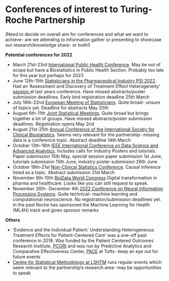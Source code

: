 # Conferences of interest to Turing-Roche Partnership

(Need to decide on overall aim for conferences and what we want to achieve- are we attending to information gather or presenting to showcase our research/knowledge share- or both!)

**Potential conferences for 2022**



* March 21st-23rd [International Public Health Conference](https://public-health.magnusconferences.com/program/scientific-sessions/biostatistics-in-public-health). May be out of scope but have a Biostatistics in Public Health Section. Probably too late for this year but perhaps for 2023
* June 12th-15th [Statisticians in the Pharmaceutical Industry PSI 2022](https://www.psiweb.org/conferences/about-the-conference). Had an ‘Assessment and Discovery of Treatment Effect Heterogeneity’ [session ](https://www.linkedin.com/pulse/assessment-discovery-treatment-effect-heterogeneity-psi-psi-community/)at last years conference. Have missed abstracts/poster submission deadlines. Early bird registration deadline 25th March 
* July 18th-22nd [European Meeting of Statisticians](https://ems2022.org/). Quite broad- unsure of topics yet. Deadline for abstracts May 20th 
* August 6th-11th [Joint Statistical Meetings](https://ww2.amstat.org/meetings/jsm/2022/conferenceinfo.cfm). Quite broad but brings together a lot of groups. Have missed abstracts/poster submission deadlines. Registration opens May 2nd 
* August 21st-25th [Annual Conference of the International Society for Clinical Biostatistics](https://www.iscb2022.info/). Seems very relevant for the partnership- missing data is a conference topic. Abstract deadline 14th March 
* October 13th-16th [IEEE International Conference on Data Science and Advanced Analytics](http://dsaa2022.dsaa.co/). Includes calls for Industry Posters and tutorials. Paper submission 15th May, special session paper submission 1st June, tutorials submission 15th June, industry poster submission 26th June
* October 19th-21st [Non-Clinical Statistics Conference](https://ncs-conference.org/). Causal inference listed as a topic. Abstract submission 31st March
* November 8th-10th [BioData World Congress](https://www.terrapinn.com/conference/biodata/index.stm) Digital transformation in pharma and healthcare. Looks like you can still request to speak.
* November 26th- December 4th [2022 Conference on Neural Information Processing Systems](https://nips.cc/Conferences/FutureMeetings). Quite technical- machine learning and computational neuroscience. No registration/submission deadlines yet. In the past Roche has sponsored the Machine Learning for Health (ML4H) track and given sponsor remarks

**Others**

* ‘Evidence and the Individual Patient: Understanding Heterogeneous Treatment Effects for Patient-Centered Care’ was a one-off past conference in 2018. Was funded by the Patient Centered Outcomes Research Institute, [PCORI](https://www.pcori.org/) and was run by Predictive Analytics and Comparative Effectiveness Center, [PACE](https://www.tuftsmedicalcenter.org/research-clinical-trials/institutes-centers-labs/institute-for-clinical-research-and-health-policy-studies/research-programs/center-for-predictive-analytics-and-comparative-effectivness) at Tufts- keep an eye out for future events 
* [Centre for Statistical Methodology at LSHTM](https://www.lshtm.ac.uk/research/centres/centre-statistical-methodology/events) runs regular events which seem relevant to the partnership’s research area- may be opportunities to speak

 

